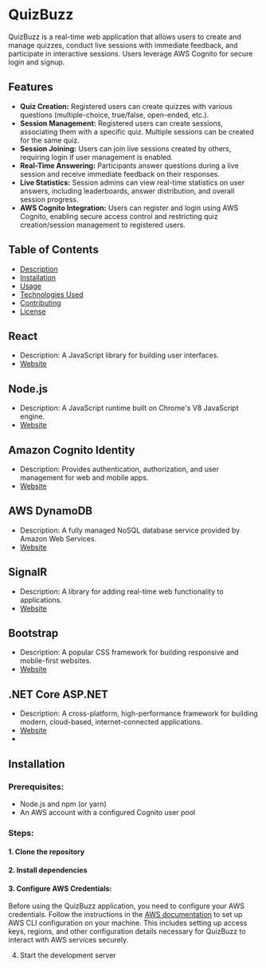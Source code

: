 # QuizBuzz

QuizBuzz is a real-time web application that allows users to create and manage quizzes, conduct live sessions with immediate feedback, and participate in interactive sessions. Users leverage AWS Cognito for secure login and signup.

## Features

- **Quiz Creation:** Registered users can create quizzes with various questions (multiple-choice, true/false, open-ended, etc.).
- **Session Management:** Registered users can create sessions, associating them with a specific quiz. Multiple sessions can be created for the same quiz.
- **Session Joining:** Users can join live sessions created by others, requiring login if user management is enabled.
- **Real-Time Answering:** Participants answer questions during a live session and receive immediate feedback on their responses.
- **Live Statistics:** Session admins can view real-time statistics on user answers, including leaderboards, answer distribution, and overall session progress.
- **AWS Cognito Integration:** Users can register and login using AWS Cognito, enabling secure access control and restricting quiz creation/session management to registered users.

## Table of Contents

- [Description](#description)
- [Installation](#installation)
- [Usage](#usage)
- [Technologies Used](#technologies-used)
- [Contributing](#contributing)
- [License](#license)

## React
- Description: A JavaScript library for building user interfaces.
- [Website](https://reactjs.org/)

## Node.js
- Description: A JavaScript runtime built on Chrome's V8 JavaScript engine.
- [Website](https://nodejs.org/)

## Amazon Cognito Identity
- Description: Provides authentication, authorization, and user management for web and mobile apps.
- [Website](https://aws.amazon.com/cognito/)

## AWS DynamoDB
- Description: A fully managed NoSQL database service provided by Amazon Web Services.
- [Website](https://aws.amazon.com/dynamodb/)

## SignalR
- Description: A library for adding real-time web functionality to applications.
- [Website](https://dotnet.microsoft.com/apps/aspnet/signalr)

## Bootstrap
- Description: A popular CSS framework for building responsive and mobile-first websites.
- [Website](https://getbootstrap.com/)

## .NET Core ASP.NET
- Description: A cross-platform, high-performance framework for building modern, cloud-based, internet-connected applications.
- [Website](https://dotnet.microsoft.com/apps/aspnet)
- 
## Installation

### Prerequisites:

- Node.js and npm (or yarn)
- An AWS account with a configured Cognito user pool

### Steps:

#### 1. Clone the repository

#### 2. Install dependencies

#### 3. Configure AWS Credentials:

Before using the QuizBuzz application, you need to configure your AWS credentials. Follow the instructions in the [AWS documentation](https://docs.aws.amazon.com/cli/latest/userguide/cli-chap-configure.html) to set up AWS CLI configuration on your machine. This includes setting up access keys, regions, and other configuration details necessary for QuizBuzz to interact with AWS services securely.

4. Start the development server
